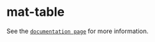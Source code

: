 # mat-table

See the [`documentation page`](http://expandjs.com/elements/mat-table) for more information.